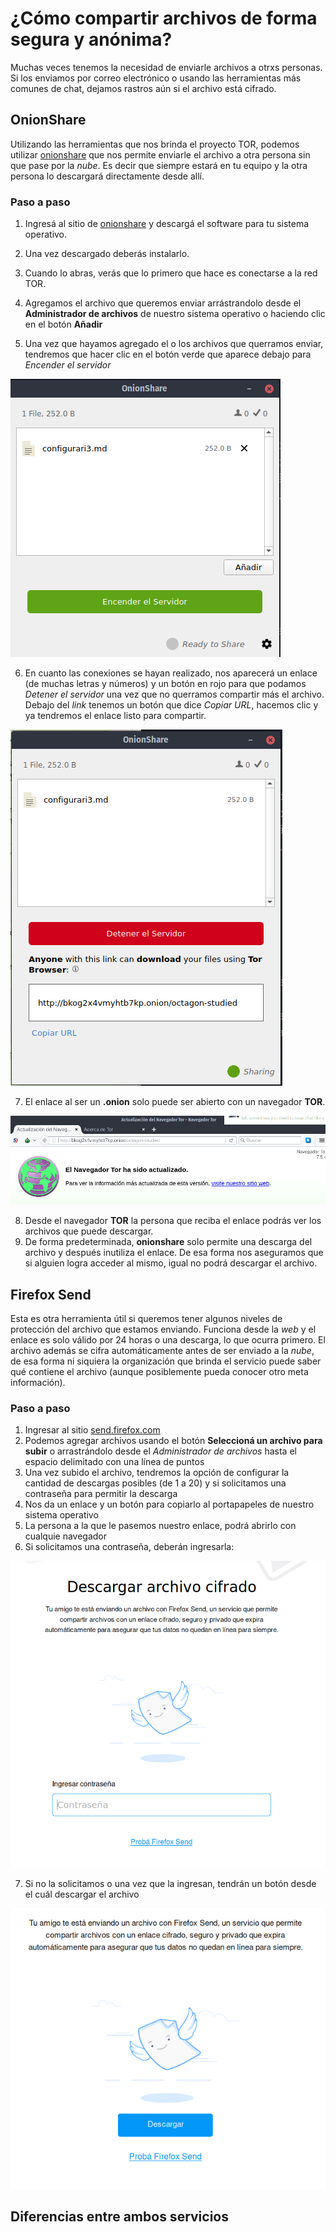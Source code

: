 # ¿Cómo compartir archivos de forma segura y anónima?

Muchas veces tenemos la necesidad de enviarle archivos a otrxs personas. Si los enviamos por correo electrónico o usando las herramientas más comunes de chat, dejamos rastros aún si el archivo está cifrado.

## OnionShare

Utilizando las herramientas que nos brinda el proyecto TOR, podemos utilizar [onionshare]() que nos permite enviarle el archivo a otra persona sin que pase por la *nube*. Es decir que siempre estará en tu equipo y la otra persona lo descargará directamente desde allí.

### Paso a paso

1) Ingresá al sitio de [onionshare](https://onionshare.org/) y descargá el software para tu sistema operativo.

2) Una vez descargado deberás instalarlo.
3) Cuando lo abras, verás que lo primero que hace es conectarse a la red TOR.
4) Agregamos el archivo que queremos enviar arrástrandolo desde el **Administrador de archivos** de nuestro sistema operativo o haciendo clic en el botón **Añadir**
5) Una vez que hayamos agregado el o los archivos que querramos enviar, tendremos que hacer clic en el botón verde que aparece debajo para *Encender el servidor*

![Todo listo para empezar a compartir](../assets/imgs/01-onionshare.png)

6) En cuanto las conexiones se hayan realizado, nos aparecerá un enlace (de muchas letras y números) y un botón en rojo para que podamos *Detener el servidor* una vez que no querramos compartir más el archivo. Debajo del *link* tenemos un botón que dice *Copiar URL*, hacemos clic y ya tendremos el enlace listo para compartir.

![Con el enlace copiado, es momento de compartirlo](../assets/imgs/02-onionshare.png)

7) El enlace al ser un **.onion** solo puede ser abierto con un navegador **TOR**.

![Pegamos el enlace en TOR](../assets/imgs/03-onionshare.png)

8) Desde el navegador **TOR** la persona que reciba el enlace podrás ver los archivos que puede descargar.
9) De forma predeterminada, **onionshare** solo permite una descarga del archivo y después inutiliza el enlace. De esa forma nos aseguramos que si alguien logra acceder al mismo, igual no podrá descargar el archivo.

## Firefox Send

Esta es otra herramienta útil si queremos tener algunos niveles de protección del archivo que estamos enviando. Funciona desde la *web* y el enlace es solo válido por 24 horas o una descarga, lo que ocurra primero. El archivo además se cifra automáticamente antes de ser enviado a la *nube*, de esa forma ni siquiera la organización que brinda el servicio puede saber qué contiene el archivo (aunque posiblemente pueda conocer otro meta información).

### Paso a paso

1) Ingresar al sitio [send.firefox.com](https://send.firefox.com/)
2) Podemos agregar archivos usando el botón **Seleccioná un archivo para subir** o arrastrándolo desde el *Administrador de archivos* hasta el espacio delimitado con una línea de puntos
3) Una vez subido el archivo, tendremos la opción de configurar la cantidad de descargas posibles (de 1 a 20) y si solicitamos una contraseña para permitir la descarga
4) Nos da un enlace y un botón para copiarlo al portapapeles de nuestro sistema operativo
5) La persona a la que le pasemos nuestro enlace, podrá abrirlo con cualquie navegador
6) Si solicitamos una contraseña, deberán ingresarla:

![Espacio para agregar la contraseña](../assets/imgs/02-firefox-send.png)

7) Si no la solicitamos o una vez que la ingresan, tendrán un botón desde el cuál descargar el archivo

![Espacio para agregar la contraseña](../assets/imgs/03-firefox-send.png)

## Diferencias entre ambos servicios
